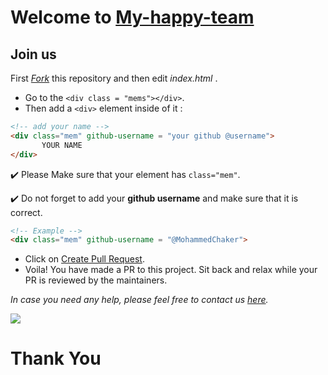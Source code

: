 # Welcome to [My-happy-team](https://github.com/my-happy-team/)

## Join us 

 First *[Fork](https://github.com/my-happy-team/join-us)* this repository and then edit *index.html* .

* Go to the `<div class = "mems"></div>`.
* Then add a `<div>` element inside of it :

```html
<!-- add your name -->
<div class="mem" github-username = "your github @username">
       YOUR NAME 
</div>
```

:heavy_check_mark: Please Make sure that your element has ```class="mem"```.

:heavy_check_mark: Do not forget to add your **github username** and make sure that it is correct.

```html
<!-- Example -->
<div class="mem" github-username = "@MohammedChaker">
```

* Click on [Create Pull Request](https://github.com/my-happy-team/join-us/compare).
* Voila! You have made a PR to this project. Sit back and relax while your PR is reviewed by the maintainers.

*In case you need any help, please feel free to contact us [here](https://github.com/my-happy-team).*

![](../images/new-mem-en.png)

# Thank You
